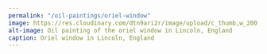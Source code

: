 ```yaml
---
permalink: "/oil-paintings/oriel-window"
image: https://res.cloudinary.com/dtn9ari2r/image/upload/c_thumb,w_200,g_face/v1533736862/oils/orielWindow.jpg
alt-image: Oil painting of the oriel window in Lincoln, England
caption: Oriel window in Lincoln, England
---
```


